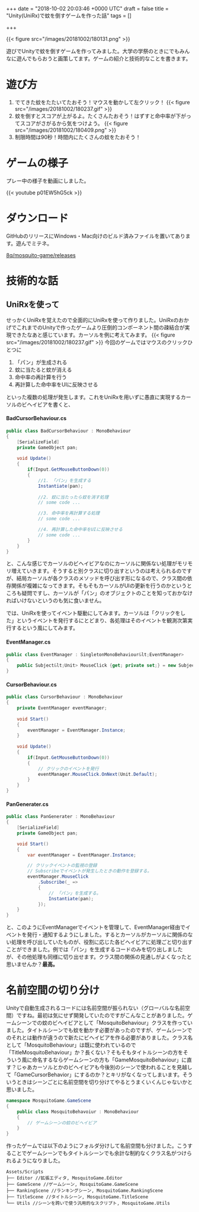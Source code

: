 
+++
date = "2018-10-02 20:03:46 +0000 UTC"
draft = false
title = "Unity(UniRx)で蚊を倒すゲームを作った話"
tags = []

+++

{{< figure src="/images/20181002/180131.png"  >}}

遊びでUnityで蚊を倒すゲームを作ってみました。大学の学祭のときにでもみんなに遊んでもらおうと画策してます。ゲームの紹介と技術的なことを書きます。

<!--more-->

# 遊び方

1. でてきた蚊をたたいてたおそう！マウスを動かして左クリック！
{{< figure src="/images/20181002/180237.gif"  >}}
2. 蚊を倒すとスコアが上がるよ。たくさんたおそう！はずすと命中率が下がってスコアがさがるから気をつけよう。
{{< figure src="/images/20181002/180409.png"  >}}
3. 制限時間は90秒！時間内にたくさんの蚊をたおそう！


# ゲームの様子

プレー中の様子を動画にしました。

{{< youtube p01EW5hG5ck >}}

# ダウンロード

GitHubのリリースにWindows・Mac向けのビルド済みファイルを置いてあります。遊んでミテネ。

[8q/mosquito-game/releases](https://github.com/8q/mosquito-game/releases)


# 技術的な話

## UniRxを使って

せっかくUniRxを覚えたので全面的にUniRxを使って作りました。UniRxのおかげでこれまでのUnityで作ったゲームより圧倒的コンポーネント間の疎結合が実現できたなあと感じています。カーソルを例に考えてみます。
{{< figure src="/images/20181002/180237.gif"  >}}
今回のゲームではマウスのクリックひとつに


1. 「パン」が生成される
2. 蚊に当たると蚊が消える
3. 命中率の再計算を行う
4. 再計算した命中率をUIに反映させる



といった複数の処理が発生します。これをUniRxを用いずに愚直に実現するカーソルのビヘイビアを書くと、

#### BadCursorBehaviour.cs

```cs
public class BadCursorBehaviour : MonoBehaviour
{
    [SerializeField]
    private GameObject pan;
    
    void Update()
    {
        if(Input.GetMouseButtonDown(0))
        {
            //1. 「パン」を生成する
            Instantiate(pan); 
            
            //2. 蚊に当たったら蚊を消す処理
            // some code ...

            //3. 命中率を再計算する処理
            // some code ...

            //4. 再計算した命中率をUIに反映させる
            // some code ...
        }
    }
}

```


と、こんな感じでカーソルのビヘイビアなのにカーソルに関係ない処理がモリモリ増えていきます。そうすると別クラスに切り出すというのは考えられるのですが、結局カーソルが各クラスのメソッドを呼び出す形になるので、クラス間の依存関係が複雑になってきます。そもそもカーソルがUIの更新を行うのかというところも疑問ですし、カーソルが「パン」のオブジェクトのことを知っておかなければいけないというのも気に食いません。

では、UniRxを使ってイベント駆動にしてみます。カーソルは「クリックをした」というイベントを発行するにとどまり、各処理はそのイベントを観測次第実行するという風にしてみます。

#### EventManager.cs

```cs
public class EventManager : SingletonMonoBehaviour&lt;EventManager>
{
    public Subject&lt;Unit> MouseClick {get; private set;} = new Subject&lt;Unit>();
}

```


#### CursorBehaviour.cs

```cs
public class CursorBehaviour : MonoBehaviour
{
    private EventManager eventManager;
    
    void Start()
    {
        eventManager = EventManager.Instance;
    }
    
    void Update()
    {
        if(Input.GetMouseButtonDown(0))
        {
            // クリックのイベントを発行
            eventManager.MouseClick.OnNext(Unit.Default); 
        }
    }
}

```


#### PanGenerater.cs

```cs
public class PanGenerater : MonoBehaviour
{
    [SerializeField]
    private GameObject pan;

    void Start()
    {
        var eventManager = EventManager.Instance;

        // クリックイベントの監視の登録
        // Subscribeでイベントが発生したときの動作を登録する。
        eventManager.MouseClick
            .Subscribe(_ =>
            {
                // 「パン」を生成する。
                Instantiate(pan);
            });
    }
}

```


と、このようにEventManagerでイベントを管理して、EventManager経由でイベントを発行・通知するようにしました。するとカーソルがカーソルに関係のない処理を呼び出していたものが、役割に応じた各ビヘイビアに処理ごと切り出すことができました。例では「パン」を生成するコードのみを切り出しましたが、その他処理も同様に切り出せます。クラス間の関係の見通しがよくなったと思いませんか？<strong>最高。</strong>

# 名前空間の切り分け

Unityで自動生成されるコードには名前空間が振られない（グローバルな名前空間）ですね。最初は気にせず開発していたのですがこんなことがありました。ゲームシーンでの蚊のビヘイビアとして「MosquitoBehaviour」クラスを作っていました。タイトルシーンでも蚊を動かす必要があったのですが、ゲームシーンでのそれとは動作が違うので新たにビヘイビアを作る必要がありました。クラス名として「MosquitoBehaviour」は既に使われているので「TitleMosquitoBehaviour」か？長くない？そもそもタイトルシーンの方をそういう風に命名するならゲームシーンの方も「GameMosquitoBehaviour」に直す？じゃあカーソルとかのビヘイビアも今後別のシーンで使われることを見越して「GameCursorBehavior」にするのか？とキリがなくなってしまいます。そういうときはシーンごとに名前空間を切り分けてやるとうまくいくんじゃないかと思いました。

```cs
namespace MosquitoGame.GameScene
{
    public class MosquitoBehavoiur : MonoBehaviour
    {
        // ゲームシーンの蚊のビヘイビア
    }
}

```


作ったゲームでは以下のようにフォルダ分けして名前空間も分けました。こうすることでゲームシーンでもタイトルシーンでも余計な制約なくクラス名がつけられるようになりました。

```
Assets/Scripts
├── Editor //拡張エディタ, MosquitoGame.Editor
├── GameScene //ゲームシーン, MosquitoGame.GameScene
├── RankingScene //ランキングシーン, MosquitoGame.RankingScene
├── TitleScene //タイトルシーン, MosquitoGame.TitleScene
└── Utils //シーンを跨いで使う汎用的なスクリプト, MosquitoGame.Utils
```
